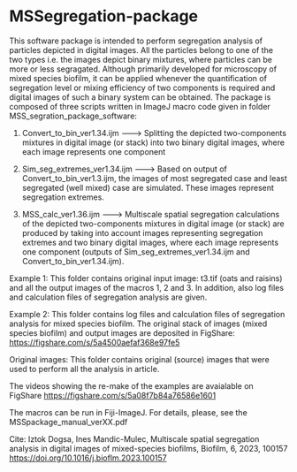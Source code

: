 # MSSegregation-package
This software package is intended to perform segregation analysis of particles depicted in digital images. All the particles belong to one of the two types i.e. the images depict binary mixtures, where particles can be more or less segragated. Although primarily developed for microscopy of mixed species biofilm, it can be applied whenever the quantification of segregation level or mixing efficiency of two components is required and digital images of such a binary system can be obtained. The package is composed of three scripts written in ImageJ macro code given in folder MSS_segration_package_software:

1. Convert_to_bin_ver1.34.ijm  ---> Splitting the depicted two-components mixtures in digital image (or stack) into two binary digital images, where each image represents one component 

2. Sim_seg_extremes_ver1.34.ijm ---> Based on output of Convert_to_bin_ver1.3.ijm, the images of most segregated case and least segregated (well mixed) case are simulated. These images represent segregation extremes.

3. MSS_calc_ver1.36.ijm ---> Multiscale spatial segregation calculations of the depicted two-components mixtures in digital image (or stack) are produced by taking into account images representing segregation extremes and two binary digital images, where each image represents one component (outputs of Sim_seg_extremes_ver1.34.ijm and Convert_to_bin_ver1.34.ijm).


Example 1: This folder contains original input image: t3.tif (oats and raisins) and all the output images of the macros 1, 2 and 3. In addition, also log files and calculation files of segregation analysis are given.

Example 2: This folder contains log files and calculation files of segregation analysis for mixed species biofilm. The original stack of images (mixed species biofilm) and output images are deposited in FigShare:
https://figshare.com/s/5a4500aefaf368e97fe5


Original images: This folder contains original (source) images that were used to perform all the analysis in article.

The videos showing the re-make of the examples are avaialable on FigShare https://figshare.com/s/5a08f7b84a76586e1601

The macros can be run in Fiji-ImageJ. For details, please, see the MSSpackage_manual_verXX.pdf

Cite: Iztok Dogsa, Ines Mandic-Mulec, Multiscale spatial segregation analysis in digital images of mixed-species biofilms, Biofilm, 6, 2023, 100157
https://doi.org/10.1016/j.bioflm.2023.100157




